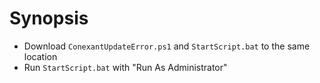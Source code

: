 # Synopsis

* Download `ConexantUpdateError.ps1` and `StartScript.bat` to the same location
* Run `StartScript.bat` with "Run As Administrator"

#
